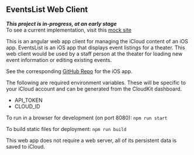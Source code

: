 ## EventsList Web Client

_**This project is in-progress, at an early stage**_  
To see a current implementation, visit this [mock site](http://kitschplayer.com/events/)

This is an angular web app client for managing the iCloud content of an iOS app. EventsList is an iOS app that displays event listings for a theater. This web client would be used by a staff person at the theater for loading new event information or editing existing events.

See the corresponding [GitHub Repo](https://github.com/billyham/EventsList-iOS-Client) for the iOS app.

The following are required environment variables. These will be specific to your iCloud account and can be generated from the CloudKit dashboard.
- API_TOKEN
- CLOUD_ID

To run in a browser for development (on port 8080):
`npm run start`

To build static files for deployment:
`npm run build`

This web app does not require a web server, all of its persistent data is saved to iCloud.
